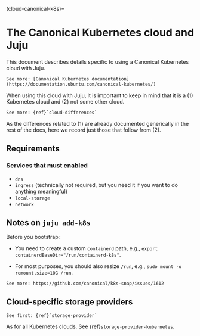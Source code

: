 (cloud-canonical-k8s)=
# The Canonical Kubernetes cloud and Juju

This document describes details specific to using a Canonical Kubernetes cloud with Juju.

```{ibnote}
See more: [Canonical Kubernetes documentation](https://documentation.ubuntu.com/canonical-kubernetes/)
```

When using this cloud with Juju, it is important to keep in mind that it is a (1) Kubernetes cloud and (2) not some other cloud.

```{ibnote}
See more: {ref}`cloud-differences`
```

As the differences related to (1) are already documented generically in the rest of the docs, here we record just those that follow from (2).


## Requirements

### Services that must enabled

- `dns`
- `ingress` (technically not required, but you need it if you want to do anything meaningful)
- `local-storage`
- `network`

## Notes on `juju add-k8s`

Before you bootstrap:

- You need to create a custom `containerd` path, e.g., `export containerdBaseDir="/run/containerd-k8s"`.

- For most purposes, you should also resize `/run`, e.g., `sudo mount -o remount,size=10G /run`.

```{ibnote}
See more: https://github.com/canonical/k8s-snap/issues/1612
```

## Cloud-specific storage providers

```{ibnote}
See first: {ref}`storage-provider`
```

As for all Kubernetes clouds. See {ref}`storage-provider-kubernetes`.